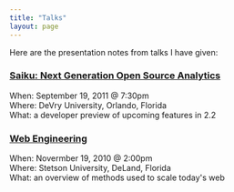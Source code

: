 ```yaml
---
title: "Talks"
layout: page
---
```


Here are the presentation notes from talks I have given:

### [Saiku: Next Generation Open Source Analytics](http://www.thinkjson.com/talks/2011-09-19/)
When: September 19, 2011 @ 7:30pm   
Where: DeVry University, Orlando, Florida   
What: a developer preview of upcoming features in 2.2

### [Web Engineering](http://www.thinkjson.com/talks/Web%20engineering.pdf)
When: Novermber 19, 2010 @ 2:00pm   
Where: Stetson University, DeLand, Florida   
What: an overview of methods used to scale today's web    